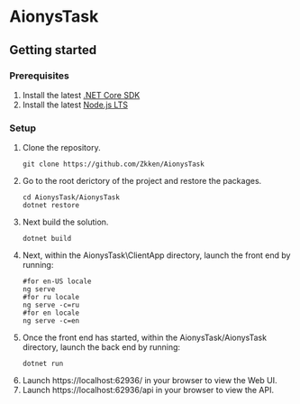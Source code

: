 # AionysTask
## Getting started
### Prerequisites
1. Install the latest [.NET Core SDK](https://dotnet.microsoft.com/download)
2. Install the latest [Node.js LTS](https://nodejs.org/en/)
### Setup
1. Clone the repository. 
    ```
    git clone https://github.com/Zkken/AionysTask
    ```
2. Go to the root derictory of the project and restore the packages.
    ```
    cd AionysTask/AionysTask
    dotnet restore
    ```
3. Next build the solution.
    ```
    dotnet build
    ```
4. Next, within the AionysTask\ClientApp directory, launch the front end by running:
    ```
    #for en-US locale
    ng serve 
    #for ru locale
    ng serve -c=ru
    #for en locale
    ng serve -c=en
    ```
5. Once the front end has started, within the AionysTask/AionysTask directory, launch the back end by running:
    ```
    dotnet run
    ```
6. Launch https://localhost:62936/ in your browser to view the Web UI.
7. Launch https://localhost:62936/api in your browser to view the API.